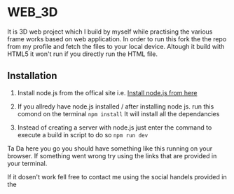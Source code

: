 # WEB_3D
It is 3D web project which I build by myself while practising the various frame works based on web application.
In order to run this
fork the the repo from my profile and fetch the files to your local device.
Altough it build with HTML5 it won't run if you directly run the HTML file.

## Installation

1. Install node.js from the offical site i.e.
[Install node.js from here](https://nodejs.org/en/)


2. If you allredy have node.js installed / after installing node js.
run this comond on the terminal
`npm install`
It will install all the dependancies

3. Instead of creating a server with node.js just enter the command to execute a build in script to do so
`npm run dev`

Ta Da here you go you should have something like this running on your browser.
If something went wrong try using the links that are provided in your terminal.

If it dosen't work fell free to contact me using the social handels provided in the 
